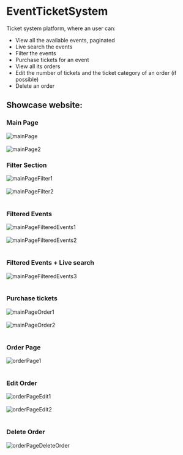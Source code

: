 # EventTicketSystem

Ticket system platform, where an user can:
  - View all the available events, paginated
  - Live search the events
  - Filter the events
  - Purchase tickets for an event
  - View all its orders
  - Edit the number of tickets and the ticket category of an order (if possible)
  - Delete an order

## Showcase website:

###  Main Page
![mainPage](https://github.com/D17AN/ETS-NodeJS/assets/9745845/456e9e9e-8be3-4ef1-80a0-f96ab59de503)
</br></br>
![mainPage2](https://github.com/D17AN/ETS-NodeJS/assets/9745845/254623d5-df57-4e5e-bea5-06be055e0681)
</br></nr>
### Filter Section
![mainPageFilter1](https://github.com/D17AN/ETS-NodeJS/assets/9745845/be5ebdc1-78a2-4879-8dc4-dd397773f0a5)
</br></br>
![mainPageFilter2](https://github.com/D17AN/ETS-NodeJS/assets/9745845/91b9277d-e385-4a24-ae47-fe90cd383c37)
</br></br>
### Filtered Events
![mainPageFilteredEvents1](https://github.com/D17AN/ETS-NodeJS/assets/9745845/569a169d-ee48-4a9c-9d90-78e15b5dc9e0)
</br></br>
![mainPageFilteredEvents2](https://github.com/D17AN/ETS-NodeJS/assets/9745845/bf9d496f-e34e-445c-a8cd-3dd89c5d24a1)
</br></br>
### Filtered Events \+ Live search
![mainPageFilteredEvents3](https://github.com/D17AN/ETS-NodeJS/assets/9745845/b22ccdb9-2650-4d18-9969-6b94564305f0)
</br></br>
### Purchase tickets
![mainPageOrder1](https://github.com/D17AN/ETS-NodeJS/assets/9745845/f286078c-bc91-47c1-a12c-8134ee485e89)
</br></br>
![mainPageOrder2](https://github.com/D17AN/ETS-NodeJS/assets/9745845/c88497b4-a894-4ebd-8646-ff945521d49c)
</br></br>
### Order Page
![orderPage1](https://github.com/D17AN/ETS-NodeJS/assets/9745845/3240557c-b56c-4826-914d-56188c9f227f)
</br></br>
### Edit Order
![orderPageEdit1](https://github.com/D17AN/ETS-NodeJS/assets/9745845/e3a92f73-0045-40ce-8732-8ee7649699e2)
</br></br>
![orderPageEdit2](https://github.com/D17AN/ETS-NodeJS/assets/9745845/aa8d84fa-a340-480d-b7f3-eae8cdc67e42)
</br></br>
### Delete Order
![orderPageDeleteOrder](https://github.com/D17AN/ETS-NodeJS/assets/9745845/2d10aa07-75f8-4f35-ae62-f414a7cd11c9)





</br></br>

